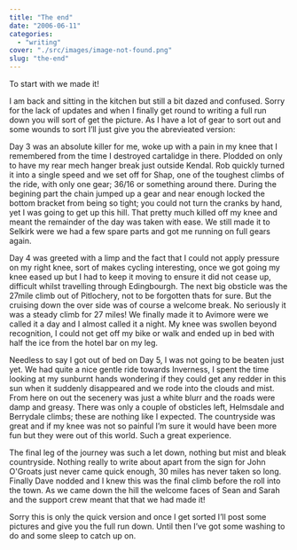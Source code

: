```yaml
---
title: "The end"
date: "2006-06-11"
categories: 
  - "writing"
cover: "./src/images/image-not-found.png"
slug: "the-end"
---
```


To start with we made it!

I am back and sitting in the kitchen but still a bit dazed and confused. Sorry for the lack of updates and when I finally get round to writing a full run down you will sort of get the picture. As I have a lot of gear to sort out and some wounds to sort I’ll just give you the abrevieated version:

Day 3 was an absolute killer for me, woke up with a pain in my knee that I remembered from the time I destroyed cartalidge in there. Plodded on only to have my rear mech hanger break just outside Kendal. Rob quickly turned it into a single speed and we set off for Shap, one of the toughest climbs of the ride, with only one gear; 36/16 or something around there. During the begining part the chain jumped up a gear and near enough locked the bottom bracket from being so tight; you could not turn the cranks by hand, yet I was going to get up this hill. That pretty much killed off my knee and meant the remainder of the day was taken with ease. We still made it to Selkirk were we had a few spare parts and got me running on full gears again.

Day 4 was greeted with a limp and the fact that I could not apply pressure on my right knee, sort of makes cycling interesting, once we got going my knee eased up but I had to keep it moving to ensure it did not cease up, difficult whilst travelling through Edingbourgh. The next big obsticle was the 27mile climb out of Pitlochery, not to be forgotten thats for sure. But the cruising down the over side was of course a welcome break. No seriously it was a steady climb for 27 miles! We finally made it to Avimore were we called it a day and I almost called it a night. My knee was swollen beyond recognition, I could not get off my bike or walk and ended up in bed with half the ice from the hotel bar on my leg.

Needless to say I got out of bed on Day 5, I was not going to be beaten just yet. We had quite a nice gentle ride towards Inverness, I spent the time looking at my sunburnt hands wondering if they could get any redder in this sun when it suddenly disappeared and we rode into the clouds and mist. From here on out the secenery was just a white blurr and the roads were damp and greasy. There was only a couple of obsticles left, Helmsdale and Berrydale climbs; these are nothing like I expected. The countryside was great and if my knee was not so painful I’m sure it would have been more fun but they were out of this world. Such a great experience.

The final leg of the journey was such a let down, nothing but mist and bleak countryside. Nothing really to write about apart from the sign for John O'Groats just never came quick enough, 30 miles has never taken so long. Finally Dave nodded and I knew this was the final climb before the roll into the town. As we came down the hill the welcome faces of Sean and Sarah and the support crew meant that that we had made it!

Sorry this is only the quick version and once I get sorted I’ll post some pictures and give you the full run down. Until then I’ve got some washing to do and some sleep to catch up on.

